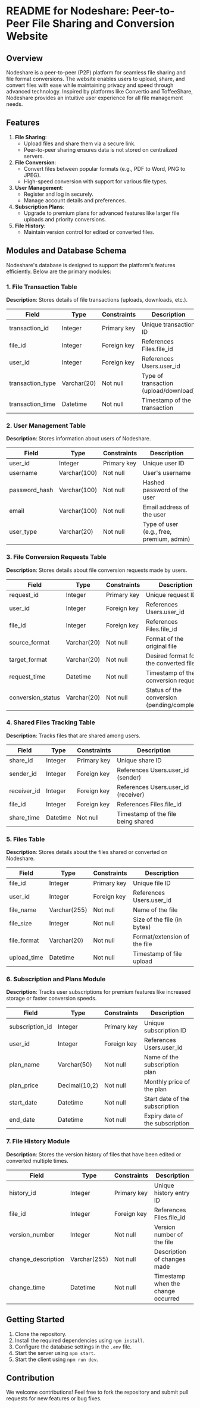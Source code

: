 # README for Nodeshare: Peer-to-Peer File Sharing and Conversion Website

## Overview

Nodeshare is a peer-to-peer (P2P) platform for seamless file sharing and file format conversions. The website enables users to upload, share, and convert files with ease while maintaining privacy and speed through advanced technology. Inspired by platforms like Convertio and ToffeeShare, Nodeshare provides an intuitive user experience for all file management needs.

## Features

1. **File Sharing**:
    - Upload files and share them via a secure link.
    - Peer-to-peer sharing ensures data is not stored on centralized servers.
2. **File Conversion**:
    - Convert files between popular formats (e.g., PDF to Word, PNG to JPEG).
    - High-speed conversion with support for various file types.
3. **User Management**:
    - Register and log in securely.
    - Manage account details and preferences.
4. **Subscription Plans**:
    - Upgrade to premium plans for advanced features like larger file uploads and priority conversions.
5. **File History**:
    - Maintain version control for edited or converted files.

## Modules and Database Schema

Nodeshare's database is designed to support the platform's features efficiently. Below are the primary modules:

### 1. File Transaction Table

**Description**: Stores details of file transactions (uploads, downloads, etc.).

| Field            | Type        | Constraints | Description                           |
| ---------------- | ----------- | ----------- | ------------------------------------- |
| transaction_id   | Integer     | Primary key | Unique transaction ID                 |
| file_id          | Integer     | Foreign key | References Files.file_id              |
| user_id          | Integer     | Foreign key | References Users.user_id              |
| transaction_type | Varchar(20) | Not null    | Type of transaction (upload/download) |
| transaction_time | Datetime    | Not null    | Timestamp of the transaction          |

### 2. User Management Table

**Description**: Stores information about users of Nodeshare.

| Field         | Type         | Constraints | Description                               |
| ------------- | ------------ | ----------- | ----------------------------------------- |
| user_id       | Integer      | Primary key | Unique user ID                            |
| username      | Varchar(100) | Not null    | User's username                           |
| password_hash | Varchar(100) | Not null    | Hashed password of the user               |
| email         | Varchar(100) | Not null    | Email address of the user                 |
| user_type     | Varchar(20)  | Not null    | Type of user (e.g., free, premium, admin) |

### 3. File Conversion Requests Table

**Description**: Stores details about file conversion requests made by users.

| Field             | Type        | Constraints | Description                                  |
| ----------------- | ----------- | ----------- | -------------------------------------------- |
| request_id        | Integer     | Primary key | Unique request ID                            |
| user_id           | Integer     | Foreign key | References Users.user_id                     |
| file_id           | Integer     | Foreign key | References Files.file_id                     |
| source_format     | Varchar(20) | Not null    | Format of the original file                  |
| target_format     | Varchar(20) | Not null    | Desired format for the converted file        |
| request_time      | Datetime    | Not null    | Timestamp of the conversion request          |
| conversion_status | Varchar(20) | Not null    | Status of the conversion (pending/completed) |

### 4. Shared Files Tracking Table

**Description**: Tracks files that are shared among users.

| Field       | Type     | Constraints | Description                         |
| ----------- | -------- | ----------- | ----------------------------------- |
| share_id    | Integer  | Primary key | Unique share ID                     |
| sender_id   | Integer  | Foreign key | References Users.user_id (sender)   |
| receiver_id | Integer  | Foreign key | References Users.user_id (receiver) |
| file_id     | Integer  | Foreign key | References Files.file_id            |
| share_time  | Datetime | Not null    | Timestamp of the file being shared  |

### 5. Files Table

**Description**: Stores details about the files shared or converted on Nodeshare.

| Field       | Type         | Constraints | Description                  |
| ----------- | ------------ | ----------- | ---------------------------- |
| file_id     | Integer      | Primary key | Unique file ID               |
| user_id     | Integer      | Foreign key | References Users.user_id     |
| file_name   | Varchar(255) | Not null    | Name of the file             |
| file_size   | Integer      | Not null    | Size of the file (in bytes)  |
| file_format | Varchar(20)  | Not null    | Format/extension of the file |
| upload_time | Datetime     | Not null    | Timestamp of file upload     |

### 6. Subscription and Plans Module

**Description**: Tracks user subscriptions for premium features like increased storage or faster conversion speeds.

| Field           | Type          | Constraints | Description                     |
| --------------- | ------------- | ----------- | ------------------------------- |
| subscription_id | Integer       | Primary key | Unique subscription ID          |
| user_id         | Integer       | Foreign key | References Users.user_id        |
| plan_name       | Varchar(50)   | Not null    | Name of the subscription plan   |
| plan_price      | Decimal(10,2) | Not null    | Monthly price of the plan       |
| start_date      | Datetime      | Not null    | Start date of the subscription  |
| end_date        | Datetime      | Not null    | Expiry date of the subscription |

### 7. File History Module

**Description**: Stores the version history of files that have been edited or converted multiple times.

| Field              | Type         | Constraints | Description                        |
| ------------------ | ------------ | ----------- | ---------------------------------- |
| history_id         | Integer      | Primary key | Unique history entry ID            |
| file_id            | Integer      | Foreign key | References Files.file_id           |
| version_number     | Integer      | Not null    | Version number of the file         |
| change_description | Varchar(255) | Not null    | Description of changes made        |
| change_time        | Datetime     | Not null    | Timestamp when the change occurred |

## Getting Started

1. Clone the repository.
2. Install the required dependencies using `npm install`.
3. Configure the database settings in the `.env` file.
4. Start the server using `npm start`.
5. Start the client using `npm run dev`.

## Contribution

We welcome contributions! Feel free to fork the repository and submit pull requests for new features or bug fixes.
